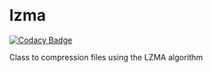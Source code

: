 lzma
====

[![Codacy Badge](https://api.codacy.com/project/badge/Grade/7b76ff75b3d94cd1bc22a472e2b70d00)](https://www.codacy.com/app/ulwanski/lzma?utm_source=github.com&utm_medium=referral&utm_content=ulwanski/lzma&utm_campaign=badger)

Class to compression files using the LZMA algorithm
